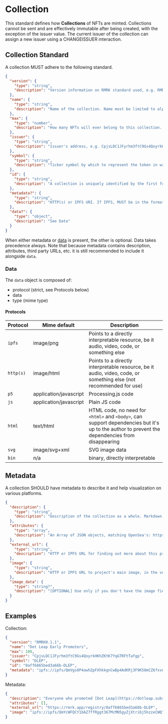 # Collection

This standard defines how **Collections** of NFTs are minted. Collections cannot be sent and are
effectively immutable after being created, with the exception of the issuer value. The current
issuer of the collection can assign a new issuer using a CHANGEISSUER interaction.

## Collection Standard

A collection MUST adhere to the following standard.

```json
{
  "version": {
    "type": "string",
    "description": "Version information on RMRK standard used, e.g. RMRK1.0.0"
  },
  "name": {
    "type": "string",
    "description": "Name of the collection. Name must be limited to alphanumeric characters. Underscore is allowed as word separator. E.g. VALHELLO-ITEMS is NOT allowed. VALHELLO_ITEMS is allowed."
  },
  "max": {
    "type": "number",
    "description": "How many NFTs will ever belong to this collection. 0 for infinite."
  },
  "issuer": {
    "type": "string",
    "description": "Issuer's address, e.g. CpjsLDC1JFyrhm3ftC9Gs4QoyrkHKhZKtK7YqGTRFtTafgp. Can be address different from minter."
  },
  "symbol": {
    "type": "string",
    "description": "Ticker symbol by which to represent the token in wallets and UIs, e.g. ZOMB"
  },
  "id": {
    "type": "string",
    "description": "A collection is uniquely identified by the first four and last four bytes of the original issuer's pubkey and the symbol. This prevents anyone but the issuer from reusing the symbol, and prevents trading of fake NFTs with the same symbol. Example ID: 0aff6865bed3a66b-ZOMB"
  },
  "metadata?": {
    "type": "string",
    "description": "HTTP(s) or IPFS URI. If IPFS, MUST be in the format of ipfs://ipfs/HASH"
  },
  "data?": {
    "type": "object",
    "description": "See Data"
  }
}
```

When either metadata or [data](#data) is present, the other is optional. Data takes precedence
always. Note that because metadata contains description, attributes, third party URLs, etc. it is
still recommended to include it alongside `data`.

### Data

The `data` object is composed of:

- protocol (strict, see Protocols below)
- data
- type (mime type)

#### Protocols

| Protocol  | Mime default           | Description                                                                                                                                    |
| --------- | ---------------------- | ---------------------------------------------------------------------------------------------------------------------------------------------- |
| `ipfs`    | image/png              | Points to a directly interpretable resource, be it audio, video, code, or something else                                                       |
| `http(s)` | image/html             | Points to a directly interpretable resource, be it audio, video, code, or something else (not recommended for use)                             |
| `p5`      | application/javascript | Processing.js code                                                                                                                             |
| `js`      | application/javascript | Plain JS code                                                                                                                                  |
| `html`    | text/html              | HTML code, no need for `<html>` and `<body>`, can support dependencies but it's up to the author to prevent the dependencies from disappearing |
| `svg`     | image/svg+xml          | SVG image data                                                                                                                                 |
| `bin`     | n/a                    | binary, directly interpretable                                                                                                                 |

## Metadata

A collection SHOULD have metadata to describe it and help visualization on various platforms.

```json
{
  "description": {
    "type": "string",
    "description": "Description of the collection as a whole. Markdown is supported."
  },
  "attributes": {
    "type": "array",
    "description": "An Array of JSON objects, matching OpenSea's: https://docs.opensea.io/docs/metadata-standards#section-attributes"
  },
  "external_url": {
    "type": "string",
    "description": "HTTP or IPFS URL for finding out more about this project. If IPFS, MUST be in the format of ipfs://ipfs/HASH"
  },
  "image": {
    "type": "string",
    "description": "HTTP or IPFS URL to project's main image, in the vein of og:image. If IPFS, MUST be in the format of ipfs://ipfs/HASH"
  },
  "image_data": {
    "type": "string?",
    "description": "[OPTIONAL] Use only if you don't have the image field (they are mutually exclusive and image takes precedence). Raw base64 or SVG data for the image. If SVG, MUST start with <svg, if base64, MUST start with base64:"
  }
}
```

## Examples

Collection:

```json
{
  "version": "RMRK0.1.1",
  "name": "Dot Leap Early Promoters",
  "max": 100,
  "issuer": "CpjsLDC1JFyrhm3ftC9Gs4QoyrkHKhZKtK7YqGTRFtTafgp",
  "symbol": "DLEP",
  "id": "0aff6865bed3a66b-DLEP",
  "metadata": "ipfs://ipfs/QmVgs8P4awhZpFXhkkgnCwBp4AdKRj3F9K58mCZ6fxvn3j"
}
```

Metadata:

```json
{
  "description": "Everyone who promoted [Dot Leap](https://dotleap.substack.com) via the in-email Tweet link is eligible.",
  "attributes": [],
  "external_url": "https://rmrk.app/registry/0aff6865bed3a66b-DLEP",
  "image": "ipfs://ipfs/QmYcWFQCY1bAZ7ffRggt367McMN5gyZjXtribj5hzzeCWQ"
}
```
